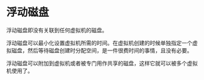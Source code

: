 # 浮动磁盘

浮动磁盘即没有关联到任何虚拟机的磁盘。

浮动磁盘可以最小化设置虚拟机所需的时间。在虚拟机创建的时候单独指定一个虚拟磁盘，然后等待磁盘创建时分配空间，是一件很费时间的事情，且没有必要。

浮动磁盘可以附加到虚拟机或者被专门用作共享的磁盘，这样它就可以被多个虚拟机使用了。
